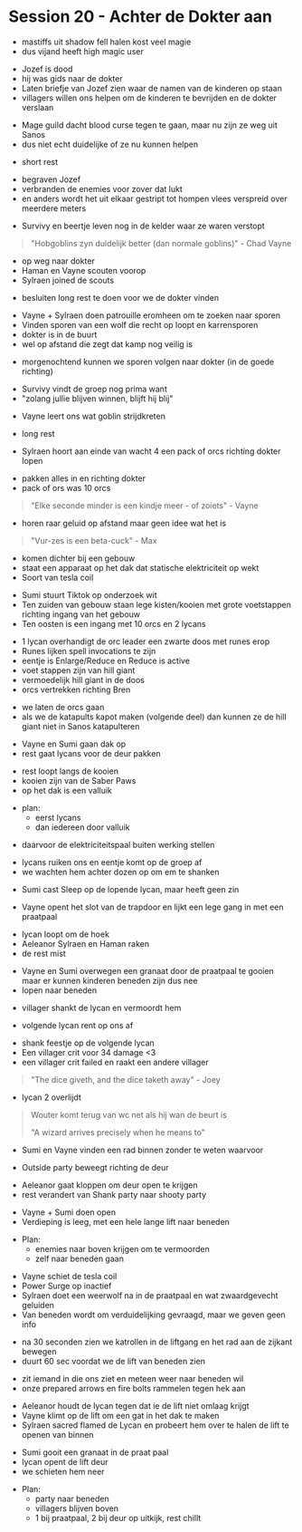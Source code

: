 # Session 20 - Achter de Dokter aan

- mastiffs uit shadow fell halen kost veel magie
- dus vijand heeft high magic user

+ Jozef is dood
+ hij was gids naar de dokter
+ Laten briefje van Jozef zien waar de namen van de kinderen op staan
+ villagers willen ons helpen om de kinderen te bevrijden en de dokter verslaan

- Mage guild dacht blood curse tegen te gaan, maar nu zijn ze weg uit Sanos
- dus niet echt duidelijke of ze nu kunnen helpen

+ short rest

- begraven Jozef
- verbranden de enemies voor zover dat lukt
- en anders wordt het uit elkaar gestript tot hompen vlees verspreid over meerdere meters

+ Survivy en beertje leven nog in de kelder waar ze waren verstopt

> "Hobgoblins zyn duidelijk better (dan normale goblins)" - Chad Vayne

- op weg naar dokter
- Haman en Vayne scouten voorop
- Sylraen joined de scouts

+ besluiten long rest te doen voor we de dokter vinden

- Vayne + Sylraen doen patrouille eromheen om te zoeken naar sporen
- Vinden sporen van een wolf die recht op loopt en karrensporen
- dokter is in de buurt
- wel op afstand die zegt dat kamp nog veilig is

+ morgenochtend kunnen we sporen volgen naar dokter (in de goede richting)

- Survivy vindt de groep nog prima want
- "zolang jullie blijven winnen, blijft hij blij"

+ Vayne leert ons wat goblin strijdkreten

- long rest

+ Sylraen hoort aan einde van wacht 4 een pack of orcs richting dokter lopen

- pakken alles in en richting dokter
- pack of ors was 10 orcs

> "Elke seconde minder is een kindje meer - of zoiets" - Vayne

- horen raar geluid op afstand maar geen idee wat het is

> "Vur-zes is een beta-cuck" - Max

- komen dichter bij een gebouw
- staat een apparaat op het dak dat statische elektriciteit op wekt
- Soort van tesla coil

+ Sumi stuurt Tiktok op onderzoek wit
+ Ten zuiden van gebouw staan lege kisten/kooien met grote voetstappen richting ingang van het gebouw
+ Ten oosten is een ingang met 10 orcs en 2 lycans

- 1 lycan overhandigt de orc leader een zwarte doos met runes erop
- Runes lijken spell invocations te zijn
- eentje is Enlarge/Reduce en Reduce is active
- voet stappen zijn van hill giant
- vermoedelijk hill giant in de doos
- orcs vertrekken richting Bren

+ we laten de orcs gaan
+ als we de katapults kapot maken (volgende deel) dan kunnen ze de hill giant niet in Sanos katapulteren

- Vayne en Sumi gaan dak op
- rest gaat lycans voor de deur pakken

+ rest loopt langs de kooien
+ kooien zijn van de Saber Paws
+ op het dak is een valluik

- plan:
    - eerst lycans
    - dan iedereen door valluik

+ daarvoor de elektriciteitspaal buiten werking stellen

- lycans ruiken ons en eentje komt op de groep af
- we wachten hem achter dozen op om em te shanken

+ Sumi cast Sleep op de lopende lycan, maar heeft geen zin

- Vayne opent het slot van de trapdoor en lijkt een lege gang in met een praatpaal

+ lycan loopt om de hoek
+ Aeleanor Sylraen en Haman raken
+ de rest mist

- Vayne en Sumi overwegen een granaat door de praatpaal te gooien maar er kunnen kinderen beneden zijn dus nee
- lopen naar beneden

+ villager shankt de lycan en vermoordt hem

- volgende lycan rent op ons af

+ shank feestje op de volgende lycan
+ Een villager crit voor 34 damage <3
+ een villager crit failed en raakt een andere villager

> "The dice giveth, and the dice taketh away" - Joey

- lycan 2 overlijdt

> Wouter komt terug van wc net als hij wan de beurt is
>
> "A wizard arrives precisely when he means to"

- Sumi en Vayne vinden een rad binnen zonder te weten waarvoor

+ Outside party beweegt richting de deur

- Aeleanor gaat kloppen om deur open te krijgen
- rest verandert van Shank party naar shooty party

+ Vayne + Sumi doen open
+ Verdieping is leeg, met een hele lange lift naar beneden

- Plan:
    - enemies naar boven krijgen om te vermoorden
    - zelf naar beneden gaan

+ Vayne schiet de tesla coil
+ Power Surge op inactief
+ Sylraen doet een weerwolf na in de praatpaal en wat zwaardgevecht geluiden
+ Van beneden wordt om verduidelijking gevraagd, maar we geven geen info

- na 30 seconden zien we katrollen in de liftgang en het rad aan de zijkant bewegen
- duurt 60 sec voordat we de lift van beneden zien

+ zit iemand in die ons ziet en meteen weer naar beneden wil
+ onze prepared arrows en fire bolts rammelen tegen hek aan

- Aeleanor houdt de lycan tegen dat ie de lift niet omlaag krijgt
- Vayne klimt op de lift om een gat in het dak te maken
- Sylraen sacred flamed de Lycan en probeert hem over te halen de lift te openen van binnen

+ Sumi gooit een granaat in de praat paal
+ lycan opent de lift deur
+ we schieten hem neer

- Plan:
    - party naar beneden
    - villagers blijven boven
    - 1 bij praatpaal, 2 bij deur op uitkijk, rest chillt
